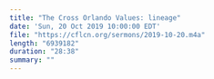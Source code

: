 ```yaml
---
title: "The Cross Orlando Values: lineage"
date: 'Sun, 20 Oct 2019 10:00:00 EDT'
file: "https://cflcn.org/sermons/2019-10-20.m4a"
length: "6939182"
duration: "28:38"
summary: ""
---
```

